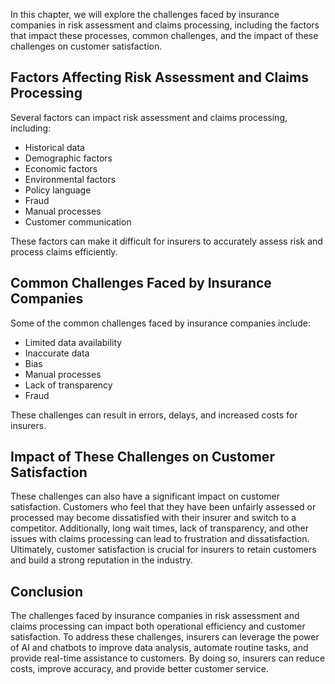 
In this chapter, we will explore the challenges faced by insurance companies in risk assessment and claims processing, including the factors that impact these processes, common challenges, and the impact of these challenges on customer satisfaction.

Factors Affecting Risk Assessment and Claims Processing
-------------------------------------------------------

Several factors can impact risk assessment and claims processing, including:

* Historical data
* Demographic factors
* Economic factors
* Environmental factors
* Policy language
* Fraud
* Manual processes
* Customer communication

These factors can make it difficult for insurers to accurately assess risk and process claims efficiently.

Common Challenges Faced by Insurance Companies
----------------------------------------------

Some of the common challenges faced by insurance companies include:

* Limited data availability
* Inaccurate data
* Bias
* Manual processes
* Lack of transparency
* Fraud

These challenges can result in errors, delays, and increased costs for insurers.

Impact of These Challenges on Customer Satisfaction
---------------------------------------------------

These challenges can also have a significant impact on customer satisfaction. Customers who feel that they have been unfairly assessed or processed may become dissatisfied with their insurer and switch to a competitor. Additionally, long wait times, lack of transparency, and other issues with claims processing can lead to frustration and dissatisfaction. Ultimately, customer satisfaction is crucial for insurers to retain customers and build a strong reputation in the industry.

Conclusion
----------

The challenges faced by insurance companies in risk assessment and claims processing can impact both operational efficiency and customer satisfaction. To address these challenges, insurers can leverage the power of AI and chatbots to improve data analysis, automate routine tasks, and provide real-time assistance to customers. By doing so, insurers can reduce costs, improve accuracy, and provide better customer service.
